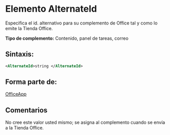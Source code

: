 
# <a name="alternateid-element"></a>Elemento AlternateId
Especifica el id. alternativo para su complemento de Office tal y como lo emite la Tienda Office.

 **Tipo de complemento:** Contenido, panel de tareas, correo


## <a name="syntax:"></a>Sintaxis:


```XML
<AlternateId>string </AlternateId>
```


## <a name="contained-in:"></a>Forma parte de:

[OfficeApp](../../reference/manifest/officeapp.md)


## <a name="remarks"></a>Comentarios

No cree este valor usted mismo; se asigna al complemento cuando se envía a la Tienda Office.

